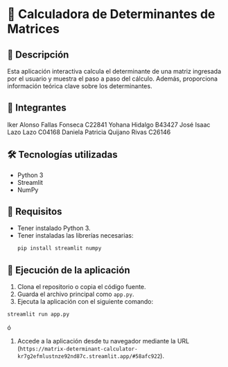 # 📘 Calculadora de Determinantes de Matrices

## 📌 Descripción
Esta aplicación interactiva calcula el determinante de una matriz ingresada por el usuario y muestra el paso a paso del cálculo. Además, proporciona información teórica clave sobre los determinantes.

## 🧩 Integrantes
Iker Alonso Fallas Fonseca C22841
Yohana Hidalgo B43427
José Isaac Lazo Lazo C04168
Daniela Patricia Quijano Rivas C26146

## 🛠️ Tecnologías utilizadas
- Python 3
- Streamlit
- NumPy

## 📝 Requisitos
- Tener instalado Python 3.
- Tener instaladas las librerías necesarias:
  ```bash
  pip install streamlit numpy
  ```

## 🚀 Ejecución de la aplicación
1. Clona el repositorio o copia el código fuente.
2. Guarda el archivo principal como `app.py`.
3. Ejecuta la aplicación con el siguiente comando:
  ```bash
  streamlit run app.py
  ```

  ó

1. Accede a la aplicación desde tu navegador mediante la URL (`https://matrix-determinant-calculator-kr7g2efmlustnze92nd87c.streamlit.app/#58afc922`).